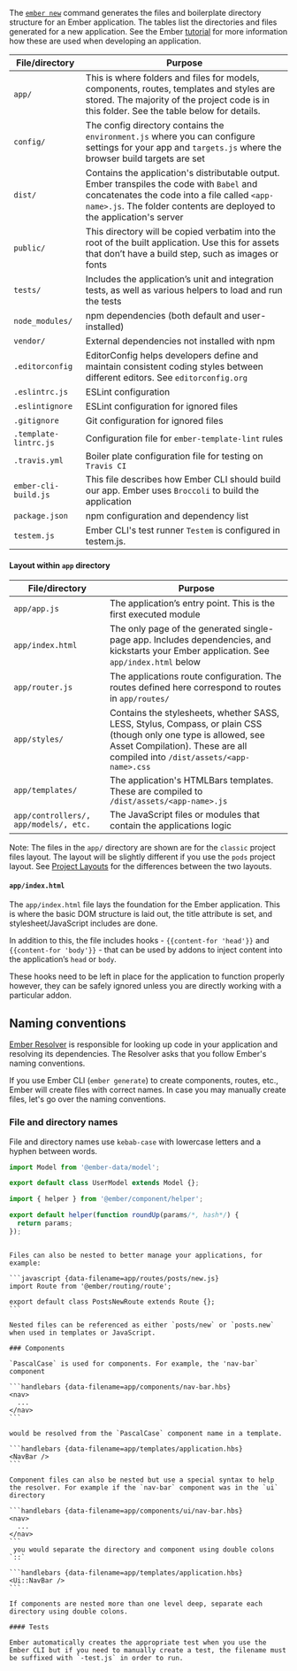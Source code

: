 The [`ember new`](../cli-commands/#createanewapp) command generates the files and boilerplate directory structure for an Ember application. The tables list the directories and files generated for a new application.  See the Ember [tutorial](https://guides.emberjs.com/release/tutorial/) for more information how these are used when developing an application.

<table>
  <thead>
    <tr>
      <th class="col-32">File/directory</th>
      <th>Purpose</th>
    </tr>
  </thead>
  <tbody>
    <tr>
      <td><code>app/</code> </td>
      <td>
        This is where folders and files for models, components, routes, templates and styles are stored. The majority of the project code is in this folder. See the table below for details.
      </td>
    </tr>
     <tr>
      <td><code>config/</code></td>
      <td>
        The config directory contains the <code>environment.js</code> where you can configure settings for your app and <code>targets.js</code> where the browser build targets are set
      </td>
    </tr>
    <tr>
      <td><code>dist/</code></td>
      <td>
        Contains the application's distributable output. Ember transpiles the code with <a src="https://babeljs.io/"><code>Babel</code></a> and concatenates the code into a file called <code>&lt;app-name>.js</code>. The folder contents are deployed to the application's server
      </td>
    </tr>
    <tr>
      <td><code>public/</code></td>
      <td>
        This directory will be copied verbatim into the root of the built application. Use this for assets that don’t have a build step, such as images or fonts
      </td>
    </tr>
    <tr>
      <td><code>tests/</code></td>
      <td> 
        Includes the application’s unit and integration tests, as well as various helpers to load and run the tests 
      </td>
    </tr>
    <tr>
      <td><code>node_modules/</code></td>
      <td>npm dependencies (both default and user-installed) </td>
    </tr>
    <tr>
      <td><code>vendor/</code></td>
      <td>External dependencies not installed with npm </td>
    </tr>
      <tr>
      <td><code>.editorconfig</code></td>
      <td>  EditorConfig helps developers define and maintain consistent coding styles between different editors. See <a ref='editorconfig.org'><code>editorconfig.org</code></a> </td>
    </tr>
    <tr>
      <td><code>.eslintrc.js</code></td>
      <td> ESLint configuration </td>
    </tr>
    <tr>
      <td><code>.eslintignore</code></td>
      <td> ESLint configuration for ignored files</td>
    </tr>
    <tr>
      <td><code>.gitignore</code></td>
      <td> Git configuration for ignored files </td>
    </tr>
    <tr>
      <td><code>.template-lintrc.js</code></td>
      <td> Configuration file for <a src="https://github.com/ember-template-lint/ember-template-lint"><code>ember-template-lint</code></a> rules </td>
    </tr>
    <tr>
      <td><code>.travis.yml</code></td>
      <td>Boiler plate configuration file for testing on <a src="https://travis-ci.org/"><code>Travis CI</code></a></td>
    </tr>
    <tr>
      <td><code>ember-cli-build.js</code></td>
      <td> 
        This file describes how Ember CLI should build our app.  Ember uses <a src="https://broccoli.build/"><code>Broccoli</code></a> to build the application
      </td>
    </tr>
    <tr>
      <td><code>package.json</code></td>
      <td>npm configuration and dependency list</td>
    </tr>
    <tr>
      <td><code>testem.js</code></td>
      <td>
      Ember CLI's test runner <code>Testem</code> is configured in testem.js.
      </td>
    </tr>
  </tbody>
</table>

#### Layout within `app` directory

<table>
  <thead>
    <tr>
      <th class="col-32">File/directory</th>
      <th>Purpose</th>
    </tr>
  </thead>
  <tbody>
    <tr>
      <td><code>app/app.js</code></td>
      <td>The application’s entry point. This is the first executed module</td>
    </tr>
    <tr>
      <td><code>app/index.html</code></td>
      <td>
        The only page of the generated single-page app. Includes dependencies, and kickstarts your Ember application. See <code>app/index.html</code> below
      </td>
    </tr>
    <tr>
      <td><code>app/router.js</code></td>
      <td>
      The applications route configuration. The routes defined here correspond to routes in <code>app/routes/</code>
      </td>
    </tr>
    <tr>
      <td><code>app/styles/</code></td>
      <td> 
        Contains the stylesheets, whether SASS, LESS, Stylus, Compass, or plain CSS (though only one type is allowed, see Asset Compilation). These are all compiled into <code>/dist/assets/&lt;app-name>.css</code>
      </td>
    </tr>
    <tr>
      <td><code>app/templates/</code></td>
      <td>
        The application's HTMLBars templates. These are compiled to <code>/dist/assets/&lt;app-name>.js</code>
      </td>
    </tr>
    <tr>
      <td><code>app/controllers/, app/models/, etc.</code></td>
      <td>
        The JavaScript files or modules that contain the applications logic
      </td>
    </tr>
  </tbody>
</table>

Note: The files in the `app/` directory are shown are for the `classic` project files layout. The layout will be slightly different if you use the `pods` project layout. See [Project Layouts](../../advanced-use/project-layouts/) for the differences between the two layouts.

#### `app/index.html`

The `app/index.html` file lays the foundation for the Ember application. This is where the basic DOM structure is laid out, the title attribute is set, and stylesheet/JavaScript includes are done. 

In addition to this, the file includes hooks - `{{content-for 'head'}}` and `{{content-for 'body'}}` - that can be used by addons to inject content into the application’s `head` or `body`. 

These hooks need to be left in place for the application to function properly however, they can be safely ignored unless you are directly working with a particular addon.

## Naming conventions

[Ember Resolver](https://github.com/ember-cli/ember-resolver) is responsible for looking up code in your application and resolving its dependencies. The Resolver asks that you follow Ember's naming conventions.

If you use Ember CLI (`ember generate`) to create components, routes, etc., Ember will create files with correct names. In case you may manually create files, let's go over the naming conventions.

### File and directory names

File and directory names use `kebab-case` with lowercase letters and a hyphen between words.

```javascript {data-filename=app/models/user.js}
import Model from '@ember-data/model';

export default class UserModel extends Model {};
```

```javascript {data-filename=app/helpers/round-up.js}
import { helper } from '@ember/component/helper';

export default helper(function roundUp(params/*, hash*/) {
  return params;
});
```
`````

Files can also be nested to better manage your applications, for example:

```javascript {data-filename=app/routes/posts/new.js}
import Route from '@ember/routing/route';

export default class PostsNewRoute extends Route {};
```

Nested files can be referenced as either `posts/new` or `posts.new` when used in templates or JavaScript. 

### Components

`PascalCase` is used for components. For example, the 'nav-bar` component

```handlebars {data-filename=app/components/nav-bar.hbs}
<nav>
  ...
</nav>
```

would be resolved from the `PascalCase` component name in a template.

```handlebars {data-filename=app/templates/application.hbs}
<NavBar />
```

Component files can also be nested but use a special syntax to help the resolver. For example if the `nav-bar` component was in the `ui` directory

```handlebars {data-filename=app/components/ui/nav-bar.hbs}
<nav>
  ...
</nav>
```
 you would separate the directory and component using double colons `::`

```handlebars {data-filename=app/templates/application.hbs}
<Ui::NavBar />
```

If components are nested more than one level deep, separate each directory using double colons.

#### Tests

Ember automatically creates the appropriate test when you use the Ember CLI but if you need to manually create a test, the filename must be suffixed with `-test.js` in order to run.
